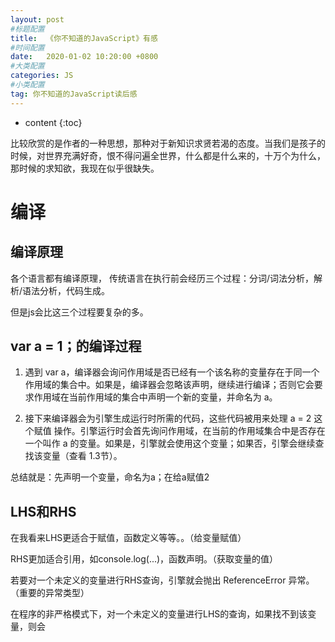 ```yaml
---
layout: post
#标题配置
title:  《你不知道的JavaScript》有感
#时间配置
date:   2020-01-02 10:20:00 +0800
#大类配置
categories: JS
#小类配置
tag: 你不知道的JavaScript读后感
---
```


* content
{:toc}

比较欣赏的是作者的一种思想，那种对于新知识求贤若渴的态度。当我们是孩子的时候，对世界充满好奇，恨不得问遍全世界，什么都是什么来的，十万个为什么，那时候的求知欲，我现在似乎很缺失。

编译
====

编译原理
----
各个语言都有编译原理，
传统语言在执行前会经历三个过程：分词/词法分析，解析/语法分析，代码生成。

但是js会比这三个过程要复杂的多。

var a = 1；的编译过程
------

1. 遇到 var a，编译器会询问作用域是否已经有一个该名称的变量存在于同一个作用域的集合中。如果是，编译器会忽略该声明，继续进行编译；否则它会要求作用域在当前作用域的集合中声明一个新的变量，并命名为 a。

2. 接下来编译器会为引擎生成运行时所需的代码，这些代码被用来处理 a = 2 这个赋值
操作。引擎运行时会首先询问作用域，在当前的作用域集合中是否存在一个叫作 a 的变量。如果是，引擎就会使用这个变量；如果否，引擎会继续查找该变量（查看 1.3节）。

总结就是：先声明一个变量，命名为a；在给a赋值2

LHS和RHS
-----
在我看来LHS更适合于赋值，函数定义等等。。（给变量赋值）

RHS更加适合引用，如console.log(...)，函数声明。（获取变量的值）

若要对一个未定义的变量进行RHS查询，引擎就会抛出 ReferenceError
异常。（重要的异常类型）

在程序的非严格模式下，对一个未定义的变量进行LHS的查询，如果找不到该变量，则会
